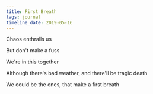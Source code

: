 ```yaml
---
title: First Breath
tags: journal
timeline_date: 2019-05-16
---
```


Chaos enthralls us

But don't make a fuss

We're in this together

Although there's bad weather, and there'll be tragic death

We could be the ones, that make a first breath
